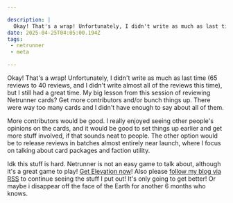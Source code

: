 ```yaml
---

description: |
  Okay! That's a wrap! Unfortunately, I didn't write as much as last time (65 reviews to 40 reviews, and I didn't write almost all of the reviews this time), but I still had a great time. My big lesson from this session of reviewing Netrunner cards? Get more contributors and/or bunch things up. There were way too many cards and I didn't have enough to say about all of them.
date: 2025-04-25T04:05:00.194Z
tags: 
 - netrunner
 - meta

---
```

Okay! That's a wrap! Unfortunately, I didn't write as much as last time (65 reviews to 40 reviews, and I didn't write almost all of the reviews this time), but I still had a great time. My big lesson from this session of reviewing Netrunner cards? Get more contributors and/or bunch things up. There were way too many cards and I didn't have enough to say about all of them.

More contributors would be good. I really enjoyed seeing other people's opinions on the cards, and it would be good to set things up earlier and get more stuff involved, if that sounds neat to people. The other option would be to release reviews in batches almost entirely near launch, where I focus on talking about card packages and faction utility.

Idk this stuff is hard. Netrunner is not an easy game to talk about, although it's a great game to play! [Get Elevation now](https://nullsignal.games/blog/elevation-is-out-now/)! Also please [follow my blog via RSS](https://ewie.online/feed/feed.xml) to continue seeing the stuff I put out! It's only going to get better! Or maybe i disappear off the face of the Earth for another 6 months who knows.
